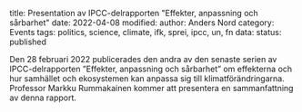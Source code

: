 title: Presentation av IPCC-delrapporten "Effekter, anpassning och sårbarhet"
date: 2022-04-08
modified:
author: Anders Nord
category: Events
tags: politics, science, climate, ifk, sprei, ipcc, un, fn
data:
status: published

Den 28 februari 2022 publicerades den andra av den senaste serien av IPCC-delrapporten
”Effekter, anpassning och sårbarhet” om effekterna och hur samhället och ekosystemen
kan anpassa sig till klimatförändringarna. Professor Markku Rummakainen kommer
att presentera en sammanfattning av denna rapport.
